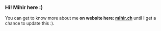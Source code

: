 ### Hi! Mihir here :)

You can get to know more about me **on website here: [mihir.ch](https://mihir.ch)** until I get a chance to update this :).
